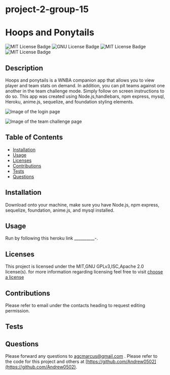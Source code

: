 # project-2-group-15

# Hoops and Ponytails

  ![MIT License Badge](https://img.shields.io/badge/license-MIT-blue)
  ![GNU License Badge](https://img.shields.io/badge/license-GNU_GPLv3-blue)
  ![MIT License Badge](https://img.shields.io/badge/license-ISC-blue)
  ![MIT License Badge](https://img.shields.io/badge/license-Apache_2.0-blue)

## Description
Hoops and ponytails is a WNBA companion app that allows you to view player and team stats on demand. In addition, you can pit teams against one another in the team challenge mode. Simply follow on screen instructions to do so. This app was created using Node.js,handlebars, npm express, mysql, Heroku, anime.js, sequelize, and foundation styling elements.

    
![Image of the login page](./public/assets/img/login-screencap.PNG)

![Image of the team challenge page](./public/assets/img/team-challenge-screencap.PNG)

## Table of Contents

  * [Installation](#Installation)
  * [Usage](#Usage)
  * [Licenses](#Licenses)
  * [Contributions](#Contributions)
  * [Tests](#Tests)
  * [Questions](#Questions)

## Installation
  Download onto your machine, make sure you have Node.js, npm express, sequelize, foundation, anime.js, and mysql installed. 

## Usage
  Run by following this heroku link __________-.

## Licenses
  This project is licensed under the MIT,GNU GPLv3,ISC,Apache 2.0 license(s). for more information regarding licensing feel free to visit
  [choose a license](https://choosealicense.com/)

## Contributions
  Please refer to email under the contacts heading to request editing permission.

## Tests
   

## Questions
 Please forward any questions to [agcmarcus@gmail.com](agcmarcus@gmail.com) . Please refer to the code for this project and others at [https://github.com/Andrew0502](https://github.com/Andrew0502).
